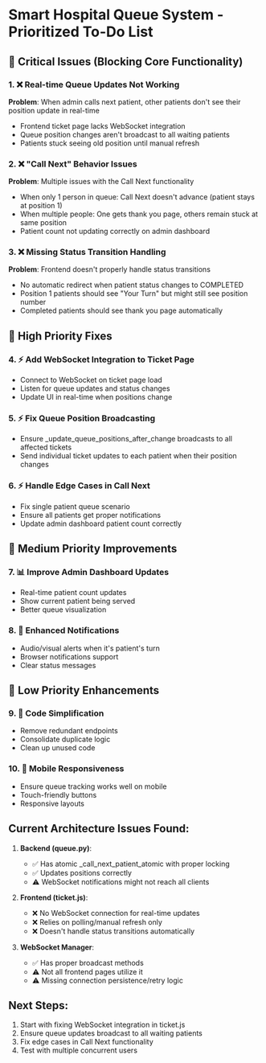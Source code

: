# Smart Hospital Queue System - Prioritized To-Do List

## 🚨 Critical Issues (Blocking Core Functionality)

### 1. ❌ Real-time Queue Updates Not Working
**Problem**: When admin calls next patient, other patients don't see their position update in real-time
- Frontend ticket page lacks WebSocket integration
- Queue position changes aren't broadcast to all waiting patients
- Patients stuck seeing old position until manual refresh

### 2. ❌ "Call Next" Behavior Issues  
**Problem**: Multiple issues with the Call Next functionality
- When only 1 person in queue: Call Next doesn't advance (patient stays at position 1)
- When multiple people: One gets thank you page, others remain stuck at same position
- Patient count not updating correctly on admin dashboard

### 3. ❌ Missing Status Transition Handling
**Problem**: Frontend doesn't properly handle status transitions
- No automatic redirect when patient status changes to COMPLETED
- Position 1 patients should see "Your Turn" but might still see position number
- Completed patients should see thank you page automatically

## 🔧 High Priority Fixes

### 4. ⚡ Add WebSocket Integration to Ticket Page
- Connect to WebSocket on ticket page load
- Listen for queue updates and status changes
- Update UI in real-time when positions change

### 5. ⚡ Fix Queue Position Broadcasting
- Ensure _update_queue_positions_after_change broadcasts to all affected tickets
- Send individual ticket updates to each patient when their position changes

### 6. ⚡ Handle Edge Cases in Call Next
- Fix single patient queue scenario
- Ensure all patients get proper notifications
- Update admin dashboard patient count correctly

## 🎨 Medium Priority Improvements

### 7. 📊 Improve Admin Dashboard Updates
- Real-time patient count updates
- Show current patient being served
- Better queue visualization

### 8. 🔔 Enhanced Notifications
- Audio/visual alerts when it's patient's turn
- Browser notifications support
- Clear status messages

## 📝 Low Priority Enhancements

### 9. 🎯 Code Simplification
- Remove redundant endpoints
- Consolidate duplicate logic
- Clean up unused code

### 10. 📱 Mobile Responsiveness
- Ensure queue tracking works well on mobile
- Touch-friendly buttons
- Responsive layouts

## Current Architecture Issues Found:

1. **Backend (queue.py)**:
   - ✅ Has atomic _call_next_patient_atomic with proper locking
   - ✅ Updates positions correctly
   - ⚠️ WebSocket notifications might not reach all clients

2. **Frontend (ticket.js)**:
   - ❌ No WebSocket connection for real-time updates
   - ❌ Relies on polling/manual refresh only
   - ❌ Doesn't handle status transitions automatically

3. **WebSocket Manager**:
   - ✅ Has proper broadcast methods
   - ⚠️ Not all frontend pages utilize it
   - ⚠️ Missing connection persistence/retry logic

## Next Steps:
1. Start with fixing WebSocket integration in ticket.js
2. Ensure queue updates broadcast to all waiting patients
3. Fix edge cases in Call Next functionality
4. Test with multiple concurrent users